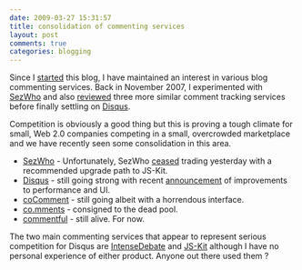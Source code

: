 ```yaml
---
date: 2009-03-27 15:31:57
title: consolidation of commenting services
layout: post
comments: true
categories: blogging
---
```

Since I [started](http://www.nbrightside.com/blog/2005/08/17/dot-bombs/) this
blog, I have maintained an interest in various blog commenting services.
Back in November 2007, I experimented with
[SezWho](http://www.nbrightside.com/blog/2007/11/16/sezwho-comment-ratings-system/)
and also
[reviewed](http://www.nbrightside.com/blog/2007/11/20/comparison-of-cocomment-cocomments-and-commentful/)
three more similar comment tracking services before finally settling on
[Disqus](http://www.nbrightside.com/blog/2008/04/09/25-reasons-you-should-use-disqus/).

Competition is obviously a good thing but this is proving a tough
climate for small, Web 2.0 companies competing in a small, overcrowded
marketplace and we have recently seen some consolidation in this area.

-   [SezWho](http://sezwho.com/) - Unfortunately, SezWho
    [ceased](http://blog.sezwho.com/blog/2009/03/05/sezwho-js-kit/)
    trading yesterday with a recommended upgrade path to JS-Kit.
-   [Disqus](http://disqus.com/) - still going strong with recent
    [announcement](http://blog.disqus.net/2009/03/26/upgraded-interface-and-performance/)
    of improvements to performance and UI.
-   [coComment](http://www.cocomment.com/) - still going albeit with a
    horrendous interface.
-   [co.mments](http://co.mments.com/) - consigned to the dead pool.
-   [commentful](http://commentful.blogflux.com/) - still alive. For
    now.

The two main commenting services that appear to represent serious
competition for Disqus are [IntenseDebate](http://intensedebate.com/)
and [JS-Kit](http://js-kit.com/) although I have no personal experience
of either product. Anyone out there used them ?
